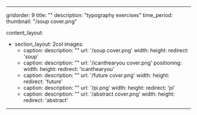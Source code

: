 ---

gridorder: 9
title: ""
description: "typography exercises"
time_period:
thumbnail: "/soup cover.png"

content_layout:
  - section_layout: 2col
    images:
      - caption:
        description: ""
        url: '/soup cover.png'
        width:
        height:
        redirect: 'soup'
      - caption:
        description: ""
        url: '/icanthearyou cover.png'
        positioning: 
        width:
        height:
        redirect: 'icanthearyou'
      - caption:
        description: ""
        url: '/future cover.png'
        width:
        height:
        redirect: 'future'
      - caption:
        description: ""
        url: '/pi.png'
        width:
        height:
        redirect: 'pi'
      - caption:
        description: ""
        url: '/abstract cover.png'
        width:
        height:
        redirect: 'abstract'


---